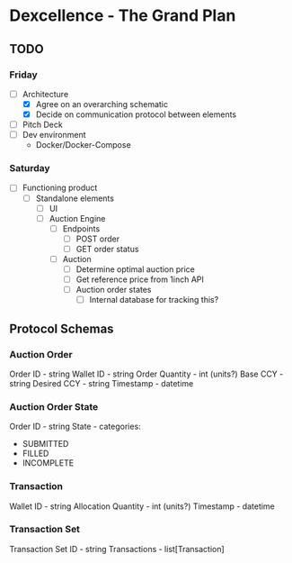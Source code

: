 # Dexcellence - The Grand Plan

## TODO

### Friday

- [ ] Architecture
  - [X] Agree on an overarching schematic
  - [X] Decide on communication protocol between elements
- [ ] Pitch Deck
- [ ] Dev environment
  - Docker/Docker-Compose

### Saturday

- [ ] Functioning product
  - [ ] Standalone elements
    - [ ] UI
    - [ ] Auction Engine
      - [ ] Endpoints
        - [ ] POST order
        - [ ] GET order status
      - [ ] Auction
        - [ ] Determine optimal auction price
        - [ ] Get reference price from 1inch API
        - [ ] Auction order states
          - [ ] Internal database for tracking this?

## Protocol Schemas

### Auction Order

Order ID - string
Wallet ID - string
Order Quantity - int (units?)
Base CCY - string
Desired CCY - string
Timestamp - datetime

### Auction Order State

Order ID - string
State - categories:

- SUBMITTED
- FILLED
- INCOMPLETE

### Transaction

Wallet ID - string
Allocation Quantity - int (units?)
Timestamp - datetime

### Transaction Set

Transaction Set ID - string
Transactions - list[Transaction]


